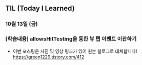 ## TIL (Today I Learned)

### 10월 13일 (금)    

  ### [학습내용] allowsHitTesting을 통한 뷰 탭 이벤트 이관하기      
  - 이번 포스팅은 사진 및 영상 링크가 있어 원본 블로그로 대체합니다!   
  https://green1229.tistory.com/412     
    